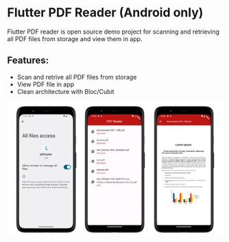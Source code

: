 # Flutter PDF Reader (Android only)

Flutter PDF reader is open source demo project for scanning and retrieving all PDF files from storage and view them in app.

## Features:

- Scan and retrive all PDF files from storage
- View PDF file in app
- Clean architecture with Bloc/Cubit


<img src="https://github.com/ravindravala/Flutter-PDF-reader/blob/main/screenshot/ss.png">